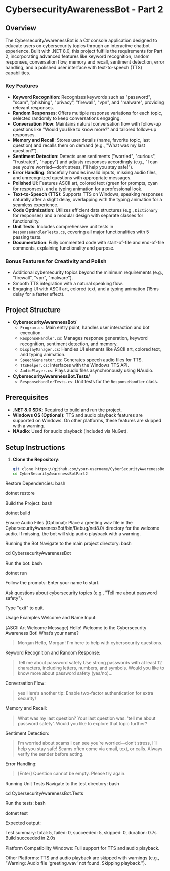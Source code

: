 # CybersecurityAwarenessBot - Part 2

## Overview
The CybersecurityAwarenessBot is a C# console application designed to educate users on cybersecurity topics through an interactive chatbot experience. Built with .NET 8.0, this project fulfills the requirements for Part 2, incorporating advanced features like keyword recognition, random responses, conversation flow, memory and recall, sentiment detection, error handling, and a polished user interface with text-to-speech (TTS) capabilities.

### Key Features
- **Keyword Recognition**: Recognizes keywords such as "password", "scam", "phishing", "privacy", "firewall", "vpn", and "malware", providing relevant responses.
- **Random Responses**: Offers multiple response variations for each topic, selected randomly to keep conversations engaging.
- **Conversation Flow**: Maintains natural conversation flow with follow-up questions like "Would you like to know more?" and tailored follow-up responses.
- **Memory and Recall**: Stores user details (name, favorite topic, last question) and recalls them on demand (e.g., "What was my last question?").
- **Sentiment Detection**: Detects user sentiments ("worried", "curious", "frustrated", "happy") and adjusts responses accordingly (e.g., "I can see you’re worried—don’t stress, I’ll help you stay safe!").
- **Error Handling**: Gracefully handles invalid inputs, missing audio files, and unrecognized questions with appropriate messages.
- **Polished UI**: Features ASCII art, colored text (green for prompts, cyan for responses), and a typing animation for a professional look.
- **Text-to-Speech (TTS)**: Supports TTS on Windows, speaking responses naturally after a slight delay, overlapping with the typing animation for a seamless experience.
- **Code Optimization**: Utilizes efficient data structures (e.g., `Dictionary` for responses) and a modular design with separate classes for functionality.
- **Unit Tests**: Includes comprehensive unit tests in `ResponseHandlerTests.cs`, covering all major functionalities with 5 passing tests.
- **Documentation**: Fully commented code with start-of-file and end-of-file comments, explaining functionality and purpose.

### Bonus Features for Creativity and Polish
- Additional cybersecurity topics beyond the minimum requirements (e.g., "firewall", "vpn", "malware").
- Smooth TTS integration with a natural speaking flow.
- Engaging UI with ASCII art, colored text, and a typing animation (15ms delay for a faster effect).

## Project Structure
- **CybersecurityAwarenessBot/**
  - `Program.cs`: Main entry point, handles user interaction and bot execution.
  - `ResponseHandler.cs`: Manages response generation, keyword recognition, sentiment detection, and memory.
  - `DisplayManager.cs`: Handles UI elements like ASCII art, colored text, and typing animation.
  - `SpeechGenerator.cs`: Generates speech audio files for TTS.
  - `TtsHelper.cs`: Interfaces with the Windows TTS API.
  - `AudioPlayer.cs`: Plays audio files asynchronously using NAudio.
- **CybersecurityAwarenessBot.Tests/**
  - `ResponseHandlerTests.cs`: Unit tests for the `ResponseHandler` class.

## Prerequisites
- **.NET 8.0 SDK**: Required to build and run the project.
- **Windows OS (Optional)**: TTS and audio playback features are supported on Windows. On other platforms, these features are skipped with a warning.
- **NAudio**: Used for audio playback (included via NuGet).

## Setup Instructions
1. **Clone the Repository**:
   ```bash
   git clone https://github.com/your-username/CyberSecurityAwarenessBotPart2.git
   cd CyberSecurityAwarenessBotPart2

Restore Dependencies:
bash

dotnet restore

Build the Project:
bash

dotnet build

Ensure Audio Files (Optional):
Place a greeting.wav file in the CybersecurityAwarenessBot/bin/Debug/net8.0/ directory for the welcome audio. If missing, the bot will skip audio playback with a warning.

Running the Bot
Navigate to the main project directory:
bash

cd CybersecurityAwarenessBot

Run the bot:
bash

dotnet run

Follow the prompts:
Enter your name to start.

Ask questions about cybersecurity topics (e.g., "Tell me about password safety").

Type "exit" to quit.

Usage Examples
Welcome and Name Input:

[ASCII Art Welcome Message]
Hello! Welcome to the Cybersecurity Awareness Bot!
What’s your name?
> Morgan
Hello, Morgan! I'm here to help with cybersecurity questions.

Keyword Recognition and Random Response:

> Tell me about password safety
Use strong passwords with at least 12 characters, including letters, numbers, and symbols.
Would you like to know more about password safety (yes/no)...

Conversation Flow:

> yes
Here’s another tip: Enable two-factor authentication for extra security!

Memory and Recall:

> What was my last question?
Your last question was: 'tell me about password safety'. Would you like to explore that topic further?

Sentiment Detection:

> I’m worried about scams
I can see you’re worried—don’t stress, I’ll help you stay safe! Scams often come via email, text, or calls. Always verify the sender before acting.

Error Handling:

> [Enter]
Question cannot be empty. Please try again.

Running Unit Tests
Navigate to the test directory:
bash

cd CybersecurityAwarenessBot.Tests

Run the tests:
bash

dotnet test

Expected output:

Test summary: total: 5, failed: 0, succeeded: 5, skipped: 0, duration: 0.7s
Build succeeded in 2.0s

Platform Compatibility
Windows: Full support for TTS and audio playback.

Other Platforms: TTS and audio playback are skipped with warnings (e.g., "Warning: Audio file 'greeting.wav' not found. Skipping playback.").

